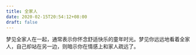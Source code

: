 ```yaml
---
title: 全家人
date: 2020-02-15T20:54:12+08:00
draft: false
---
```


梦见全家人在一起，通常表示你怀念舒适快乐的童年时光。梦见你远远地看着全家人，自己却站在另一边，则暗示你在情感上和家人疏远了。